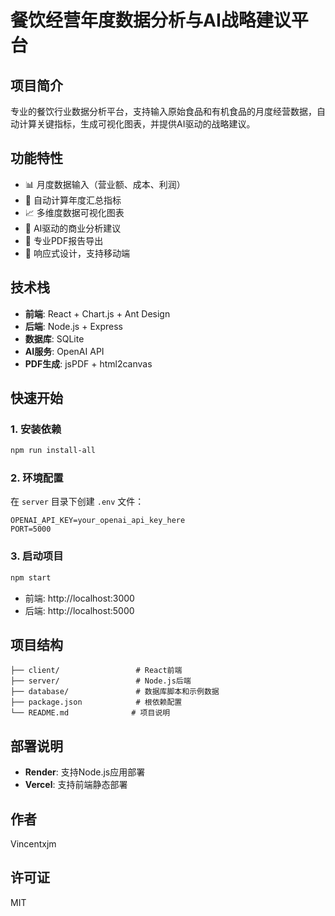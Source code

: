# 餐饮经营年度数据分析与AI战略建议平台

## 项目简介
专业的餐饮行业数据分析平台，支持输入原始食品和有机食品的月度经营数据，自动计算关键指标，生成可视化图表，并提供AI驱动的战略建议。

## 功能特性
- 📊 月度数据输入（营业额、成本、利润）
- 🧮 自动计算年度汇总指标
- 📈 多维度数据可视化图表
- 🤖 AI驱动的商业分析建议
- 📄 专业PDF报告导出
- 📱 响应式设计，支持移动端

## 技术栈
- **前端**: React + Chart.js + Ant Design
- **后端**: Node.js + Express
- **数据库**: SQLite
- **AI服务**: OpenAI API
- **PDF生成**: jsPDF + html2canvas

## 快速开始

### 1. 安装依赖
```bash
npm run install-all
```

### 2. 环境配置
在 `server` 目录下创建 `.env` 文件：
```
OPENAI_API_KEY=your_openai_api_key_here
PORT=5000
```

### 3. 启动项目
```bash
npm start
```

- 前端: http://localhost:3000
- 后端: http://localhost:5000

## 项目结构
```
├── client/                 # React前端
├── server/                 # Node.js后端
├── database/               # 数据库脚本和示例数据
├── package.json            # 根依赖配置
└── README.md              # 项目说明
```

## 部署说明
- **Render**: 支持Node.js应用部署
- **Vercel**: 支持前端静态部署

## 作者
Vincentxjm

## 许可证
MIT
